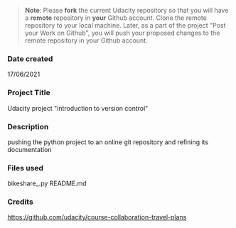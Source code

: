 >**Note**: Please **fork** the current Udacity repository so that you will have a **remote** repository in **your** Github account. Clone the remote repository to your local machine. Later, as a part of the project "Post your Work on Github", you will push your proposed changes to the remote repository in your Github account.

### Date created
17/06/2021

### Project Title 
Udacity project "introduction to version control"

### Description
pushing the python project to an online git repository and refining its documentation

### Files used
bikeshare_.py
README.md

### Credits
https://github.com/udacity/course-collaboration-travel-plans

